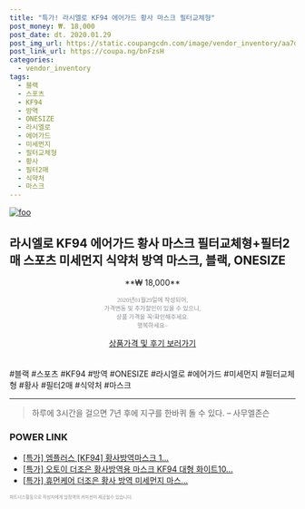 ```yaml
--- 
title: "특가! 라시엘로 KF94 에어가드 황사 마스크 필터교체형" 
post_money: ₩. 18,000 
post_date: dt. 2020.01.29 
post_img_url: https://static.coupangcdn.com/image/vendor_inventory/aa7d/0973b7e55735dc73a5d940eee7aa3f67a4d6a0dcfd77e82f778f473c109d.jpg 
post_link_url: https://coupa.ng/bnFzsH 
categories: 
  - vendor_inventory 
tags: 
  - 블랙 
  - 스포츠 
  - KF94 
  - 방역 
  - ONESIZE 
  - 라시엘로 
  - 에어가드 
  - 미세먼지 
  - 필터교체형 
  - 황사 
  - 필터2매 
  - 식약처 
  - 마스크 
--- 
```

[![foo](https://static.coupangcdn.com/image/vendor_inventory/aa7d/0973b7e55735dc73a5d940eee7aa3f67a4d6a0dcfd77e82f778f473c109d.jpg)](https://coupa.ng/bnFzsH) 

## 라시엘로 KF94 에어가드 황사 마스크 필터교체형+필터2매 스포츠 미세먼지 식약처 방역 마스크, 블랙, ONESIZE 
<p style="text-align: center;">**₩ 18,000**</p> 
<p style="text-align: center;"><span style="color: #898c8f; font-family: Georgia,Times,serif; font-size: 0.75em;">2020년01월29일에 작성되어, <br>가격변동 및 추가할인이 있을 수 있으니,<br> 상품 가격을 꼭!확인해주세요.<br>행복하세요~</span> 
</p>	 
<div markdown="0" style="text-align: center;"><a href="https://coupa.ng/bnFzsH" class="btn btn--success">상품가격 및 후기 보러가기</a></div> 
<br><br> 
  #블랙 #스포츠 #KF94 #방역 #ONESIZE #라시엘로 #에어가드 #미세먼지 #필터교체형 #황사 #필터2매 #식약처 #마스크 
<hr> 

> 하루에 3시간을 걸으면 7년 후에 지구를 한바퀴 돌 수 있다. – 사무엘존슨 


### POWER LINK

* <a href="https://blog.naver.com/an0733/221790359174" target="_blank">[특가] 엠플러스 [KF94] 황사방역마스크 1...</a>
* <a href="https://blog.naver.com/santokki14/221788049460" target="_blank">[특가] 오토이 더조은 황사방역용 마스크 KF94 대형 화이트10...</a>
* <a href="https://blog.naver.com/sakai111/221788612876" target="_blank">[특가] 휴먼케어 더조은 황사 방역 미세먼지 마스...</a>

<span style="color: #898c8f; font-family: Georgia,Times,serif; font-size: 0.55em;">파트너스활동으로 작성자에게 일정액의 커미션이 제공될수 있습니다.</span> 
